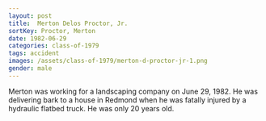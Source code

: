 ```yaml
---
layout: post
title:  Merton Delos Proctor, Jr.
sortKey: Proctor, Merton
date: 1982-06-29
categories: class-of-1979
tags: accident
images: /assets/class-of-1979/merton-d-proctor-jr-1.png
gender: male
---
```

Merton was working for a landscaping company on June 29, 1982. He was delivering bark to a house in Redmond when he was fatally injured by a hydraulic flatbed truck. He was only 20 years old.
